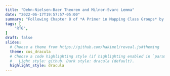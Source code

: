 ```yaml
---
title: "Dehn-Nielsen-Baer Theorem and Milnor-Svarc Lemma"
date: "2022-06-17T19:57:57-05:00"
summary: "Following Chapter 8 of *A Primer in Mapping Class Groups* by Farb and Margalit. Proof of Dehn-Nielsen-Baer Theorem and Milnor-Svarc Lemma and all required definitions therein."
tags: [
    "RTG",
]
draft: false
slides:
  # Choose a theme from https://github.com/hakimel/reveal.js#theming
  theme: cus_dracula
  # Choose a code highlighting style (if highlighting enabled in `params.toml`)
  #   Light style: github. Dark style: dracula (default).
  highlight_style: dracula
---
```

